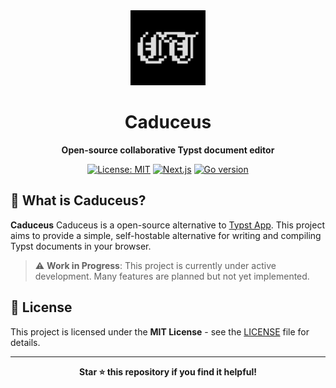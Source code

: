 <div align="center">
  <img src="./.github/icon.svg" alt="Caduceus Logo" width="120" height="120"/>

# Caduceus

**Open-source collaborative Typst document editor**

[![License: MIT](https://img.shields.io/badge/License-MIT-yellow.svg)](https://opensource.org/licenses/MIT) [![Next.js](https://img.shields.io/github/package-json/dependency-version/Cierra-Runis/caduceus/next?filename=%2Fapp%2Fpackage.json&logo=next.js)](https://nextjs.org/) [![Go version](https://img.shields.io/github/go-mod/go-version/Cierra-Runis/caduceus?filename=%2Fserver%2Fgo.mod&logo=go)](https://golang.org/)

</div>

## 🌟 What is Caduceus?

**Caduceus** Caduceus is a open-source alternative to [Typst App](https://typst.app). This project aims to provide a simple, self-hostable alternative for writing and compiling Typst documents in your browser.

> ⚠️ **Work in Progress**: This project is currently under active development. Many features are planned but not yet implemented.

## 📄 License

This project is licensed under the **MIT License** - see the [LICENSE](LICENSE) file for details.

---

<div align="center">

**Star ⭐ this repository if you find it helpful!**

</div>
